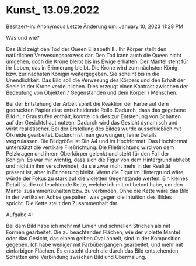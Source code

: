 # Kunst_ 13.09.2022

Besitzer/-in: Anonymous
Letzte Änderung um: January 10, 2023 11:28 PM

Was und wie?

Das Bild zeigt den Tod der Queen Elizabeth II.. Ihr Körper stellt den natürlichen Verwesungsprozess dar. Den Tod kann auch die Queen nicht umgehen, doch die Krone bleibt bis ins Ewige erhalten. Der Mantel steht für ihr Leben, das in Erinnerung bleibt. Die Krone wird zum nächsten König bzw. zur nächsten Königin weitergegeben. Sie scheint bis in die Unendlichkeit. Das Bild soll die Verwesung des Körpers und den Erhalt der Seele in der Krone verdeutlichen. Dies erzeugt einen Kontrast zwischen der Bedeutung von Objekten / Gegenständen und dem Körper / Menschen.

Bei der Entstehung der Arbeit spielt die Reaktion der Farbe auf dem gedruckten Papier eine entscheidende Rolle. Dadurch, dass das gegebene Bild nur Graustufen enthält, konnte ich dies zur Entstehung von Schatten auf der Gesichtshaut nutzen. Dadurch wird das Gesicht dynamisch und wirkt realistischer. Bei der Erstellung des Bildes wurde ausschließlich mit Ölkreide gearbeitet. Dadurch ist man gezwungen, feine Details wegzulassen. Die Bildgröße ist Din A4 und im Hochformat. Das Hochformat unterstützt die vertikale Fließrichtung. Die Fließrichtung wird von dem Pelzkragen und ihrem Oberkörper gelenkt und steht für den Fall der Königin. Es war mir wichtig, dass sich die Figur von dem Hintergrund abhebt und nicht in ihm verschwindet, da sie zwar nicht mehr in der Realität präsent ist, aber in Erinnerung bleibt. Wenn die Figur im Hintergrund wäre, würde der Fokus zu stark auf die violetten Gegenstände werfen. Ein kleines Detail ist die rot leuchtende Kette, welche ich mit rot betont habe, um den Mantel zusammenzuhalten bzw. zu verbinden. Ohne die Kette wäre das Bild in der vertikalen Achse gespalten, was gegen die Intuition des Bildes spricht. Die Kette stellt den Zusammenhalt dar.

Aufgabe 4:

Bei dem Bild habe ich mehr mit Linien und schnellen Strichen als mit Formen gearbeitet. Die zu beachtenden Flächen, wie der violette Mantel oder das Gesicht, das einem gelben Oval ähnelt, sind in der Komposition gegeben. Ich habe weniger mit Farbübergängen gearbeitet, und mehr mit einfarbigen Flächen. Es entsteht durch die durch das Bild entstehenden Schatten eine Verbindung zwischen Bild und Übermalung.